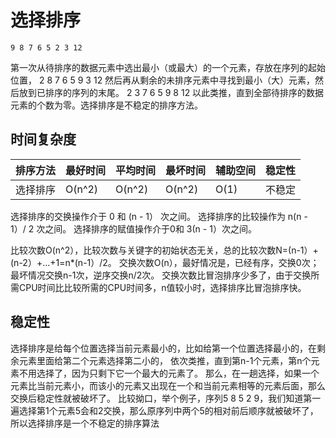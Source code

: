 # 选择排序

    9 8 7 6 5 2 3 12
第一次从待排序的数据元素中选出最小（或最大）的一个元素，存放在序列的起始位置，
    2 8 7 6 5 9 3 12
然后再从剩余的未排序元素中寻找到最小（大）元素，然后放到已排序的序列的末尾。
    2 3 7 6 5 9 8 12
以此类推，直到全部待排序的数据元素的个数为零。选择排序是不稳定的排序方法。

## 时间复杂度

排序方法|最好时间|平均时间|最坏时间|辅助空间|稳定性
---|---|---|---|---|---
选择排序|O(n^2)|O(n^2)|O(n^2)|O(1)|不稳定

选择排序的交换操作介于 0 和 (n - 1） 次之间。
选择排序的比较操作为 n(n - 1）/ 2 次之间。
选择排序的赋值操作介于0和 3(n - 1）次之间。

比较次数O(n^2），比较次数与关键字的初始状态无关，总的比较次数N=(n-1）+(n-2）+...+1=n*(n-1）/2。
交换次数O(n），最好情况是，已经有序，交换0次；最坏情况交换n-1次，逆序交换n/2次。
交换次数比冒泡排序少多了，由于交换所需CPU时间比比较所需的CPU时间多，n值较小时，选择排序比冒泡排序快。

## 稳定性
选择排序是给每个位置选择当前元素最小的，比如给第一个位置选择最小的，在剩余元素里面给第二个元素选择第二小的，
依次类推，直到第n-1个元素，第n个元素不用选择了，因为只剩下它一个最大的元素了。
那么，在一趟选择，如果一个元素比当前元素小，而该小的元素又出现在一个和当前元素相等的元素后面，那么交换后稳定性就被破坏了。
比较拗口，举个例子，序列5 8 5 2 9，我们知道第一遍选择第1个元素5会和2交换，那么原序列中两个5的相对前后顺序就被破坏了，所以选择排序是一个不稳定的排序算法